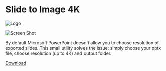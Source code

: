 # Slide to Image 4K
![Logo](https://i.imgur.com/4SWxQ0S.png)

![Screen Shot](https://i.imgur.com/19YuDHz.png)

By default Microsoft PowerPoint doesn't allow you to choose resolution of exported slides. This small utility solves the issue: simply choose your pptx file, choose resolution (up to 4K) and output folder.



[Download](https://github.com/DmitrySavritsky/Slide-to-image-4K/releases/tag/1.0)
